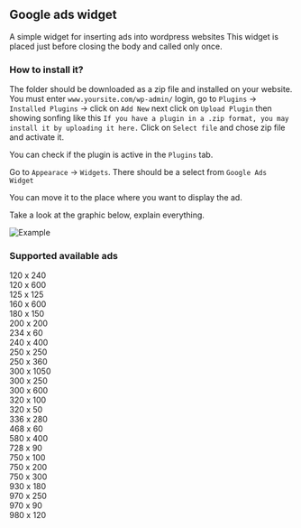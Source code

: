 ## Google ads widget

A simple widget for inserting ads into wordpress websites
This widget is placed just before closing the body and called only once.

### How to install it?

The folder should be downloaded as a zip file and installed on your website. 
You must enter `www.yoursite.com/wp-admin/` login, go to `Plugins` -> `Installed Plugins` -> click on `Add New` next click on `Upload Plugin` then showing sonfing like this ```If you have a plugin in a .zip format, you may install it by uploading it here.``` Click on `Select file` and chose zip file and activate it.

You can check if the plugin is active in the `Plugins` tab.

Go to `Appearace` -> `Widgets`. There should be a select from `Google Ads Widget`

You can move it to the place where you want to display the ad.

Take a look at the graphic below, explain everything.

![Example](https://github.com/tomik23/google-ads-widget/blob/master/google-widget.png)

### Supported available ads

120 x 240  
120 x 600  
125 x 125  
160 x 600  
180 x 150  
200 x 200  
234 x 60  
240 x 400  
250 x 250  
250 x 360  
300 x 1050  
300 x 250  
300 x 600  
320 x 100  
320 x 50  
336 x 280  
468 x 60  
580 x 400  
728 x 90  
750 x 100  
750 x 200  
750 x 300  
930 x 180  
970 x 250  
970 x 90  
980 x 120